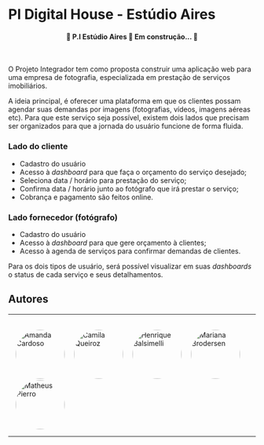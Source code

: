# PI Digital House - Estúdio Aires

<h4 align="center"> 
	🚧  P.I Estúdio Aires 🚀 Em construção...  🚧
</h4>
<br/>

O Projeto Integrador tem como proposta construir uma aplicação web para uma empresa de fotografia, especializada em prestação de serviços imobiliários.

A ideia principal, é oferecer uma plataforma em que os clientes possam agendar suas demandas por imagens (fotografias, vídeos, imagens aéreas etc). Para que este serviço seja possível, existem dois lados que precisam ser organizados para que a jornada do usuário funcione de forma fluida.

### Lado do cliente

- Cadastro do usuário
- Acesso à _dashboard_ para que faça o orçamento do serviço desejado;
- Seleciona data / horário para prestação do serviço;
- Confirma data / horário junto ao fotógrafo que irá prestar o serviço;
- Cobrança e pagamento são feitos online.

### Lado fornecedor (fotógrafo)

- Cadastro do usuário
- Acesso à _dashboard_ para que gere orçamento à clientes;
- Acesso à agenda de serviços para confirmar demandas de clientes.

Para os dois tipos de usuário, será possível visualizar em suas _dashboards_ o status de cada serviço e seus detalhamentos.

## Autores
----

<br/>

<div>
    <a href="https://github.com/orgs/PI-DigitalHouse/people/cardoso24"><img style="border-radius: 50%;" src="https://media-exp1.licdn.com/dms/image/C4D03AQEHgkDzrGHAfA/profile-displayphoto-shrink_800_800/0/1586794626624?e=1623283200&v=beta&t=WiFfcYFIHBB3P3U9xD1mg2LmLUjcN9uuyK4dKu5dfjw" width="100px;" alt="Amanda Cardoso"/></a>
    <a href="https://github.com/camimq"> <img style="border-radius: 50%;" src="https://avatars.githubusercontent.com/u/7540283?s=400&u=3f8c64bb5cdec217f324f3947af502d62566d3b9&v=4" width="100px;" alt="Camila Queiroz"/></a>
    <a href="https://github.com/orgs/PI-DigitalHouse/people/henriquepbalsimelli"> <img style="border-radius: 50%;" src="https://media-exp1.licdn.com/dms/image/C4D03AQEyKvQ1FNuMNw/profile-displayphoto-shrink_800_800/0/1605117347153?e=1623283200&v=beta&t=Ta-R0uf1t_NoQOTyo6fynJdbBbjsO2oUL9LwXYl2mXo" width="100px;" alt="Henrique Balsimelli"/></a>
    <a href="https://www.linkedin.com/in/mariana-pinheiro-brodersen-ela-she-ella-93868314a/"><img style="border-radius: 50%;" src="https://media-exp1.licdn.com/dms/image/C4D03AQGet47hjBW6UQ/profile-displayphoto-shrink_800_800/0/1597851377503?e=1623283200&v=beta&t=IRZF3S-7sexHuraYGdH--ZsEvtdoy_ORtLgUKILgyto" width="100px;" alt="Mariana Brodersen"/></a>
    <a href="https://www.linkedin.com/in/mariana-pinheiro-brodersen-ela-she-ella-93868314a/"><img style="border-radius: 50%;" src="https://media-exp1.licdn.com/dms/image/C5635AQFQEnkJuPgHqA/profile-framedphoto-shrink_800_800/0/1617670015429?e=1618009200&v=beta&t=FNylmBc0_BIc3ka2ftuSotbDfEdhQfMQ5TtRPfk5zlQ" width="100px;" alt="Matheus Pierro"/></a>
    

</div>

<style>

    a {
        margin-left: 15px
    }
</style>

---
<br/>